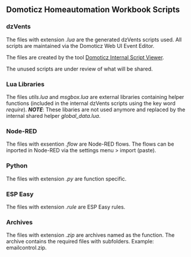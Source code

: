 ## Domoticz Homeautomation Workbook Scripts

### dzVents
The files with extension _.lua_ are the generated dzVents scripts used. All scripts are maintained via the Domoticz Web UI Event Editor.

The files are created by the tool [Domoticz Internal Script Viewer](https://github.com/rwbl/domoticz-internal-script-viewer).

The unused scripts are under review of what will be shared.

### Lua Libraries
The files _utils.lua_ and _msgbox.lua_ are external libraries containing helper functions (included in the internal dzVents scripts using the key word _require_).
***NOTE***: These libaries are not used anymore and replaced by the internal shared helper _global_data.lua_.

### Node-RED
The files with exsention _.flow_ are Node-RED flows.
The flows can be inported in Node-RED via the settings menu > import (paste).

### Python
The files with extension _.py_ are function specific. 

### ESP Easy
The files with extension _.rule_ are ESP Easy rules.

### Archives
The files with extension _.zip_ are archives named as the function.
The archive contains the required files with subfolders.
Example: emailcontrol.zip.

